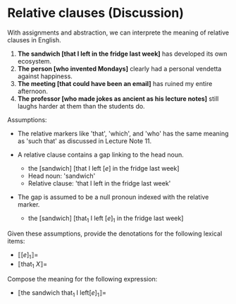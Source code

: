 # Relative clauses (Discussion)

With assignments and abstraction, we can interprete the meaning of relative clauses in English. 

1. **The sandwich [that I left in the fridge last week]** has developed its own ecosystem.
2. **The person [who invented Mondays]** clearly had a personal vendetta against happiness.
3. **The meeting [that could have been an email]** has ruined my entire afternoon.
4. **The professor [who made jokes as ancient as his lecture notes]** still laughs harder at them than the students do.

Assumptions: 

- The relative markers like 'that', 'which', and 'who' has the same meaning as 'such that' as discussed in Lecture Note 11.
- A relative clause contains a gap linking to the head noun.

  - the [sandwich] [that I left $[e]$ in the fridge last week]
  - Head noun: 'sandwich'
  - Relative clause: 'that I left in the fridge last week'

- The gap is assumed to be a null pronoun indexed with the relative marker.

  - the [sandwich] [$\text{that}_1$ I left $[e]_1$ in the fridge last week]

Given these assumptions, provide the denotations for the following lexical items: 

- $⟦[e]_1⟧ =$
- $⟦\text{that}_1\ X⟧ =$

Compose the meaning for the following expression: 

- $⟦\text{the sandwich}\ \text{that}_1\ \text{I left} [e]_1⟧ =$


